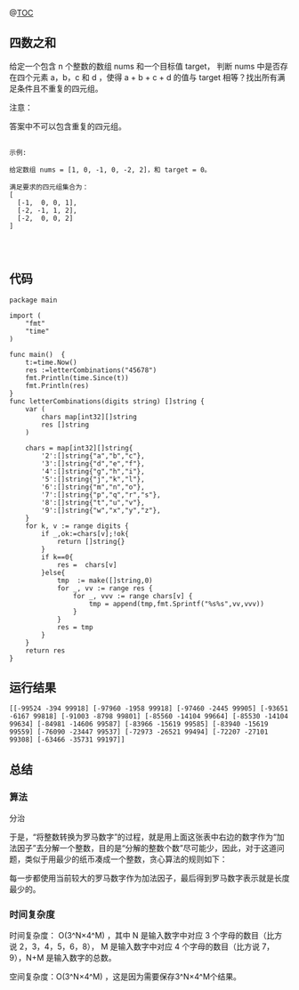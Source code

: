 @[TOC](四数之和)

## 四数之和

给定一个包含 n 个整数的数组 nums 和一个目标值 target，
判断 nums 中是否存在四个元素 a，b，c 和 d ，使得 a + b + c + d 的值与 target 相等？找出所有满足条件且不重复的四元组。

注意：

答案中不可以包含重复的四元组。


```

示例:

给定数组 nums = [1, 0, -1, 0, -2, 2]，和 target = 0。

满足要求的四元组集合为：
[
  [-1,  0, 0, 1],
  [-2, -1, 1, 2],
  [-2,  0, 0, 2]
]




```



## 代码
```text
package main

import (
	"fmt"
	"time"
)

func main()  {
	t:=time.Now()
	res :=letterCombinations("45678")
	fmt.Println(time.Since(t))
	fmt.Println(res)
}
func letterCombinations(digits string) []string {
	var (
		chars map[int32][]string
		res []string
	)

	chars = map[int32][]string{
		'2':[]string{"a","b","c"},
		'3':[]string{"d","e","f"},
		'4':[]string{"g","h","i"},
		'5':[]string{"j","k","l"},
		'6':[]string{"m","n","o"},
		'7':[]string{"p","q","r","s"},
		'8':[]string{"t","u","v"},
		'9':[]string{"w","x","y","z"},
	}
	for k, v := range digits {
		if _,ok:=chars[v];!ok{
			return []string{}
		}
		if k==0{
			res =  chars[v]
		}else{
			tmp  := make([]string,0)
			for _, vv := range res {
				for _, vvv := range chars[v] {
					tmp = append(tmp,fmt.Sprintf("%s%s",vv,vvv))
				}
			}
			res = tmp
		}
	}
	return res
}

```


## 运行结果

```
[[-99524 -394 99918] [-97960 -1958 99918] [-97460 -2445 99905] [-93651 -6167 99818] [-91003 -8798 99801] [-85560 -14104 99664] [-85530 -14104 99634] [-84981 -14606 99587] [-83966 -15619 99585] [-83940 -15619 99559] [-76090 -23447 99537] [-72973 -26521 99494] [-72207 -27101 99308] [-63466 -35731 99197]]

```


## 总结

### 算法

分治

于是，“将整数转换为罗马数字”的过程，就是用上面这张表中右边的数字作为“加法因子”去分解一个整数，目的是“分解的整数个数”尽可能少，因此，对于这道问题，类似于用最少的纸币凑成一个整数，贪心算法的规则如下：

每一步都使用当前较大的罗马数字作为加法因子，最后得到罗马数字表示就是长度最少的。


### 时间复杂度

时间复杂度： O(3^N×4^M) ，其中 N 是输入数字中对应 3 个字母的数目（比方说 2，3，4，5，6，8）， 
M 是输入数字中对应 4 个字母的数目（比方说 7，9），N+M 是输入数字的总数。

空间复杂度：O(3^N×4^M) ，这是因为需要保存3^N×4^M个结果。













